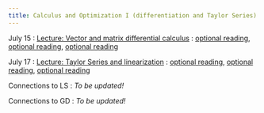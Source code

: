 ```yaml
---
title: Calculus and Optimization I (differentiation and Taylor Series)
---
```

July 15
: [Lecture: Vector and matrix differential calculus](#)
  : [optional reading](#), [optional reading](#), [optional reading](#)

July 17
: [Lecture: Taylor Series and linearization](#)
  : [optional reading](#), [optional reading](#), [optional reading](#)

Connections to LS
: *To be updated!*

Connections to GD
: *To be updated!*